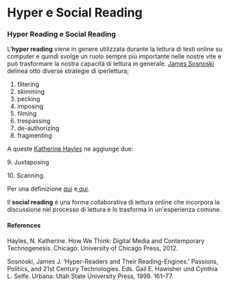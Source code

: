 # Hyper e Social Reading

### Hyper Reading e Social Reading

L'**hyper reading** viene in genere utilizzata durante la lettura di testi online su computer e quindi svolge un ruolo sempre più importante nelle nostre vite e può trasformare la nostra capacità di lettura in generale. [James Sosnoski](https://www.academia.edu/12231219/Hyper\_Readers\_and\_their\_Reading\_Engines) delinea otto diverse strategie di iperlettura;

1. filtering
2. skimming
3. pecking
4. imposing
5. filming
6. trespassing
7. de-authorizing
8. fragmenting

A queste [Katherine Hayles](https://dms484.files.wordpress.com/2017/01/hayles-how-we-think.pdf) ne aggiunge due:

&#x20; 9\. Juxtaposing

&#x20;10\. Scanning.

Per una definizione [qui](https://www.futurelearn.com/info/courses/reading-digital/0/steps/16829#:\~:text=Sosnoski%20defines%20hyper%20reading%20as,de%2Dauthorizing%2C%20and%20fragmenting.) e[ qui](https://tales.nmc.unibas.ch/de/literature-in-the-digital-age-11/hyper-reading-social-reading-33/what-are-the-strategies-of-hyper-reading-part-ii-170).

Il **social reading** è una forma collaborativa di lettura online che incorpora la discussione nel processo di lettura e lo trasforma in un'esperienza comune.

#### References <a href="#references" id="references"></a>

Hayles, N. Katherine. How We Think: Digital Media and Contemporary Technogenesis. Chicago: University of Chicago Press, 2012.

Sosnoski, James J. ‘Hyper-Readers and Their Reading-Engines.’ Passions, Politics, and 21st Century Technologies. Eds. Gail E. Hawisher und Cynthia L. Selfe. Urbana: Utah State University Press, 1999. 161–77.
